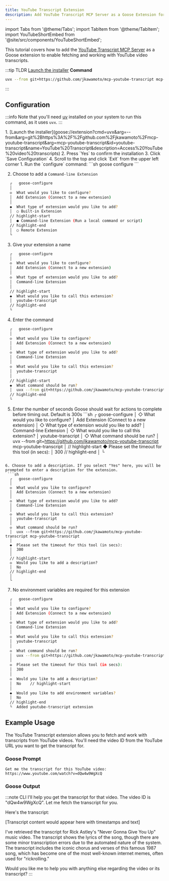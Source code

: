```yaml
---
title: YouTube Transcript Extension
description: Add YouTube Transcript MCP Server as a Goose Extension for accessing YouTube video transcripts
---
```


import Tabs from '@theme/Tabs';
import TabItem from '@theme/TabItem';
import YouTubeShortEmbed from '@site/src/components/YouTubeShortEmbed';

<YouTubeShortEmbed videoUrl="https://www.youtube.com/embed/N38u7hZqZJg" />

This tutorial covers how to add the [YouTube Transcript MCP Server](https://github.com/jkawamoto/mcp-youtube-transcript) as a Goose extension to enable fetching and working with YouTube video transcripts.

:::tip TLDR
<Tabs groupId="interface">
  <TabItem value="ui" label="Goose Desktop" default>
  [Launch the installer](goose://extension?cmd=uvx&arg=--from&arg=git%2Bhttps%3A%2F%2Fgithub.com%2Fjkawamoto%2Fmcp-youtube-transcript&arg=mcp-youtube-transcript&id=youtube-transcript&name=YouTube%20Transcript&description=Access%20YouTube%20video%20transcripts)
  </TabItem>
  <TabItem value="cli" label="Goose CLI">
  **Command**
  ```sh
  uvx --from git+https://github.com/jkawamoto/mcp-youtube-transcript mcp-youtube-transcript
  ```
  </TabItem>
</Tabs>
:::

## Configuration


:::info
Note that you'll need [uv](https://docs.astral.sh/uv/#installation) installed on your system to run this command, as it uses `uvx`.
:::

<Tabs groupId="interface">
  <TabItem value="ui" label="Goose Desktop" default>
  1. [Launch the installer](goose://extension?cmd=uvx&arg=--from&arg=git%2Bhttps%3A%2F%2Fgithub.com%2Fjkawamoto%2Fmcp-youtube-transcript&arg=mcp-youtube-transcript&id=youtube-transcript&name=YouTube%20Transcript&description=Access%20YouTube%20video%20transcripts)
  2. Press `Yes` to confirm the installation
  3. Click `Save Configuration`
  4. Scroll to the top and click `Exit` from the upper left corner
  </TabItem>
  <TabItem value="cli" label="Goose CLI">
  1. Run the `configure` command:
  ```sh
  goose configure
  ```

  2. Choose to add a `Command-line Extension`
  ```sh
    ┌   goose-configure 
    │
    ◇  What would you like to configure?
    │  Add Extension (Connect to a new extension) 
    │
    ◆  What type of extension would you like to add?
    │  ○ Built-in Extension 
    // highlight-start    
    │  ● Command-line Extension (Run a local command or script)
    // highlight-end    
    │  ○ Remote Extension 
    └ 
  ```

  3. Give your extension a name
  ```sh
    ┌   goose-configure 
    │
    ◇  What would you like to configure?
    │  Add Extension (Connect to a new extension) 
    │
    ◇  What type of extension would you like to add?
    │  Command-line Extension 
    │
    // highlight-start
    ◆  What would you like to call this extension?
    │  youtube-transcript
    // highlight-end
    └ 
  ```

  4. Enter the command
  ```sh
    ┌   goose-configure 
    │
    ◇  What would you like to configure?
    │  Add Extension (Connect to a new extension) 
    │
    ◇  What type of extension would you like to add?
    │  Command-line Extension 
    │
    ◇  What would you like to call this extension?
    │  youtube-transcript
    │
    // highlight-start
    ◆  What command should be run?
    │  uvx --from git+https://github.com/jkawamoto/mcp-youtube-transcript mcp-youtube-transcript
    // highlight-end
    └ 
  ```  

  5. Enter the number of seconds Goose should wait for actions to complete before timing out. Default is 300s
    ```sh
    ┌   goose-configure 
    │
    ◇  What would you like to configure?
    │  Add Extension (Connect to a new extension) 
    │
    ◇  What type of extension would you like to add?
    │  Command-line Extension 
    │
    ◇  What would you like to call this extension?
    │  youtube-transcript
    │
    ◇  What command should be run?
    │  uvx --from git+https://github.com/jkawamoto/mcp-youtube-transcript mcp-youtube-transcript
    │
    // highlight-start
    ◆  Please set the timeout for this tool (in secs):
    │  300
    // highlight-end
    │
    └ 
  ``` 

 6. Choose to add a description. If you select "Yes" here, you will be prompted to enter a description for the extension.
   ```sh
    ┌   goose-configure 
    │
    ◇  What would you like to configure?
    │  Add Extension (Connect to a new extension) 
    │
    ◇  What type of extension would you like to add?
    │  Command-line Extension 
    │
    ◇  What would you like to call this extension?
    │  youtube-transcript
    │
    ◇  What command should be run?
    │  uvx --from git+https://github.com/jkawamoto/mcp-youtube-transcript mcp-youtube-transcript
    │
    ◆  Please set the timeout for this tool (in secs):
    │  300
    │
    // highlight-start
    ◇  Would you like to add a description?
    │  No
    // highlight-end
    │
    └ 
  ```

  7. No environment variables are required for this extension
  ```sh
    ┌   goose-configure 
    │
    ◇  What would you like to configure?
    │  Add Extension (Connect to a new extension) 
    │
    ◇  What type of extension would you like to add?
    │  Command-line Extension 
    │
    ◇  What would you like to call this extension?
    │  youtube-transcript
    │
    ◇  What command should be run?
    │  uvx --from git+https://github.com/jkawamoto/mcp-youtube-transcript mcp-youtube-transcript
    │
    ◇  Please set the timeout for this tool (in secs):
    │  300
    │
    ◇  Would you like to add a description?
    │  No    // highlight-start
    │
    ◆  Would you like to add environment variables?
    │  No
    // highlight-end
    └  Added youtube-transcript extension
  ```  

  </TabItem>
</Tabs>

## Example Usage

The YouTube Transcript extension allows you to fetch and work with transcripts from YouTube videos. You'll need the video ID from the YouTube URL you want to get the transcript for.

### Goose Prompt

```
Get me the transcript for this YouTube video: https://www.youtube.com/watch?v=dQw4w9WgXcQ
```

### Goose Output

:::note CLI
I'll help you get the transcript for that video. The video ID is "dQw4w9WgXcQ". Let me fetch the transcript for you.

Here's the transcript:

[Transcript content would appear here with timestamps and text]

I've retrieved the transcript for Rick Astley's "Never Gonna Give You Up" music video. The transcript shows the lyrics of the song, though there are some minor transcription errors due to the automated nature of the system. The transcript includes the iconic chorus and verses of this famous 1987 song, which has become one of the most well-known internet memes, often used for "rickrolling."

Would you like me to help you with anything else regarding the video or its transcript?
:::
